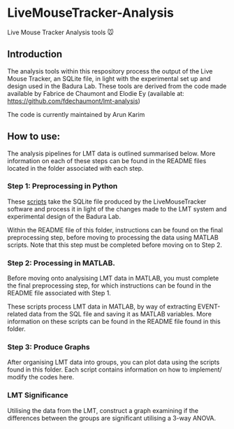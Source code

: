# LiveMouseTracker-Analysis

Live Mouse Tracker Analysis tools :mouse:

## Introduction

The analysis tools within this respository process the output of the Live Mouse Tracker, an SQLite file, in light with the experimental set up and design used in the Badura Lab.
These tools are derived from the code made available by Fabrice de Chaumont and Elodie Ey (available at: https://github.com/fdechaumont/lmt-analysis)

The code is currently maintained by Arun Karim

## How to use:

The analysis pipelines for LMT data is outlined summarised below. More information on each of these steps can be found in the README files located in the folder associated with each step.

### Step 1: Preprocessing in Python
These [scripts](https://github.com/BaduraLab/LiveMouseTracker-Analysis/tree/main/Step%201:%20Preprocessing%20SQLite%20Database) take the SQLite file produced by the LiveMouseTracker software and process it in light of the changes made to the LMT system and experimental design of the Badura Lab.

Within the README file of this folder, instructions can be found on the final preprocessing step, before moving to processing the data using MATLAB scripts. Note that this step must be completed before moving on to Step 2.

### Step 2: Processing in MATLAB.
Before moving onto analysising LMT data in MATLAB, you must complete the final preprocessing step, for which instructions can be found in the README file associated with Step 1.

These scripts process LMT data in MATLAB, by way of extracting EVENT-related data from the SQL file and saving it as MATLAB variables. More information on these scripts can be found in the README file found in this folder.

### Step 3: Produce Graphs
After organising LMT data into groups, you can plot data using the scripts found in this folder. Each script contains information on how to implement/ modify the codes here.

### LMT Significance
Utilising the data from the LMT, construct a graph examining if the differences between the groups are significant utilising a 3-way ANOVA. 

